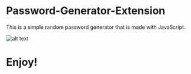 # Password-Generator-Extension

This is a simple random password generator that is made with JavaScript.

![alt text](https://github.com/ooexiaoo/Password-Generator-Extension/blob/How-it-looks.webp?raw=true)

# Enjoy!
